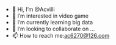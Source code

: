 - 👋 Hi, I’m @Acvilli
- 👀 I’m interested in video game
- 🌱 I’m currently learning big data
- 💞️ I’m looking to collaborate on ...
- 📫 How to reach me:ac6270@126.com

<!---
Acvilli/Acvilli is a ✨ special ✨ repository because its `README.md` (this file) appears on your GitHub profile.
You can click the Preview link to take a look at your changes.
--->
